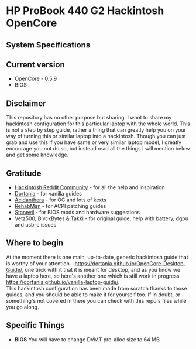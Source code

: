# HP ProBook 440 G2 Hackintosh OpenCore
## System Specifications

## Current version
* OpenCore - 0.5.9
* BIOS - 

## Disclaimer
This repository has no other purpose but sharing.
I want to share my hackintosh configuration for this particular laptop with the whole world.
This is not a step by step guide, rather a thing that can greatly help you on your way of turning this or similar laptop into a hackintosh.
Though you can just grab and use this if you have same or very similar laptop model, I greatly encourage you not do so, but instead read all the things I will mention below and get some knowledge.

## Gratitude
* [Hackintosh Reddit Community](https://www.reddit.com/r/hackintosh/) - for all the help and inspiration
* [Dortania](https://github.com/dortania) - for vanilla guides
* [Acidanthera](https://github.com/acidanthera) - for OC and lots of kexts
* [RehabMan](https://github.com/RehabMan) - for ACPI patching guides
* [Stonevil](https://github.com/stonevil) - for BIOS mods and hardware suggestions
* Vetz500, BlvckBytes & Takki - for original guide, help with battery, dgpu and usb-c issues


## Where to begin
At the moment there is one main, up-to-date, generic hackintosh guide that is worthy of your attention - https://dortania.github.io/OpenCore-Desktop-Guide/, one trick with it that it is meant for desktop, and as you know we have a laptop here, so here's another one which is still work in progress https://dortania.github.io/vanilla-laptop-guide/.  
This hackintosh configuration has been made from scratch thanks to those guides, and you should be able to make it for yourself too. If in doubt, or something's not covered in there you can check with this repo's files while you go along.

## Specific Things
* **BIOS** You will have to change DVMT pre-alloc size to 64 MB
